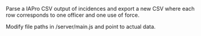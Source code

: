 Parse a IAPro CSV output of incidences and export a new CSV where each row corresponds to one officer and one use of force.

Modify file paths in /server/main.js and point to actual data.
